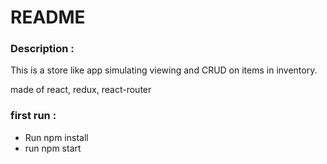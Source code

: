 <h1>README</h1>	

<h3>Description : </h3>	
This is a store like app simulating viewing and CRUD on items 
in inventory.

made of react, redux, react-router

<h3>
	first run : 
</h3>
<ul>
		<li>Run npm install</li>
		<li>run npm start</li>
</ul>
